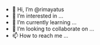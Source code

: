 - 👋 Hi, I’m @rimayatus
- 👀 I’m interested in ...
- 🌱 I’m currently learning ...
- 💞️ I’m looking to collaborate on ...
- 📫 How to reach me ...

<!---
rimayatus/rimayatus is a ✨ special ✨ repository because its `README.md` (this file) appears on your GitHub profile.
You can click the Preview link to take a look at your changes.
--->
